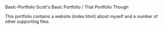 Basic-Portfolio
Scott's Basic Portfolio / That Portfolio Though

This portfolio contains a website (index.html) about myself and a number of other supporting files.
